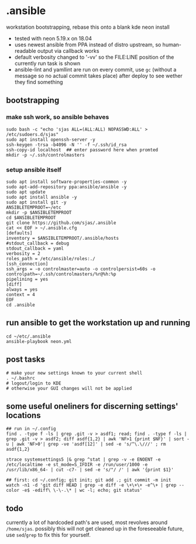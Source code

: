 # .ansible

workstation bootstrapping, rebase this onto a blank kde neon install

- tested with neon 5.19.x on 18.04
- uses newest ansible from PPA instead of distro upstream, so human-readable output via callback works
- default verbosity changed to '-vv' so the FILE:LINE position of the currently run task is shown
- ansible-lint and yamllint are run on every commit, use `gc` (without a message so no actual commit takes place) after deploy to see wether they find something

## bootstrapping

### make ssh work, so ansible behaves
    sudo bash -c "echo 'sjas ALL=(ALL:ALL) NOPASSWD:ALL' > /etc/sudoers.d/sjas"
    sudo apt install openssh-server -y
    ssh-keygen -trsa -b4096 -N '' -f ~/.ssh/id_rsa
    ssh-copy-id localhost  ## enter password here when promted
    mkdir -p ~/.ssh/controlmasters

### setup ansible itself
    sudo apt install software-properties-common -y
    sudo apt-add-repository ppa:ansible/ansible -y
    sudo apt update
    sudo apt install ansible -y
    sudo apt install git -y
    ANSIBLETEMPROOT=~/etc
    mkdir -p $ANSIBLETEMPROOT
    cd $ANSIBLETEMPROOT
    git clone https://github.com/sjas/.ansible
    cat << EOF > ~/.ansible.cfg
    [defaults]
    inventory = $ANSIBLETEMPROOT/.ansible/hosts
    #stdout_callback = debug
    stdout_callback = yaml
    verbosity = 2
    roles_path = /etc/ansible/roles:./
    [ssh_connection]
    ssh_args = -o controlmaster=auto -o controlpersist=60s -o controlpath=~/.ssh/controlmasters/%r@%h:%p
    pipelining = yes
    [diff]
    always = yes
    context = 4
    EOF
    cd .ansible

## run ansible to get the workstation up and running
    cd ~/etc/.ansible
    ansible-playbook neon.yml

## post tasks

    # make your new settings known to your current shell
    . ~/.bashrc
    # logout/login to KDE
    # otherwise your GUI changes will not be applied

## some useful oneliners for discerning settings' locations

    ## run in ~/.config
    find . -type f -ls | grep .git -v > asdf1; read; find . -type f -ls | grep .git -v > asdf2; diff asdf{1,2} | awk 'NF>1 {print $NF}' | sort -u | awk 'NF>0'| grep -ve 'asdf[12]' | sed -e 's/^\.\///' ; rm asdf{1,2}

    strace systemsettings5 |& grep ^stat | grep -v -e ENOENT -e /etc/localtime -e st_mode=S_IFDIR -e /run/user/1000 -e /usr/lib/x86_64- | cut -c7- | sed -e 's/"/ /' | awk '{print $1}'

    ## first: cd ~/.config; git init; git add .; git commit -m init
    watch -n1 -d 'git diff HEAD | grep -e diff -e \+\+\+ -e^\+ | grep --color -e$ -ediff\ \-\-.\* | wc -l; echo; git status'

## todo

currently a lot of hardcoded path's are used, most revolves around `/home/sjas`. possibly this will not get cleaned up in the foreseeable future, use `sed`/`grep` to fix this for yourself.
